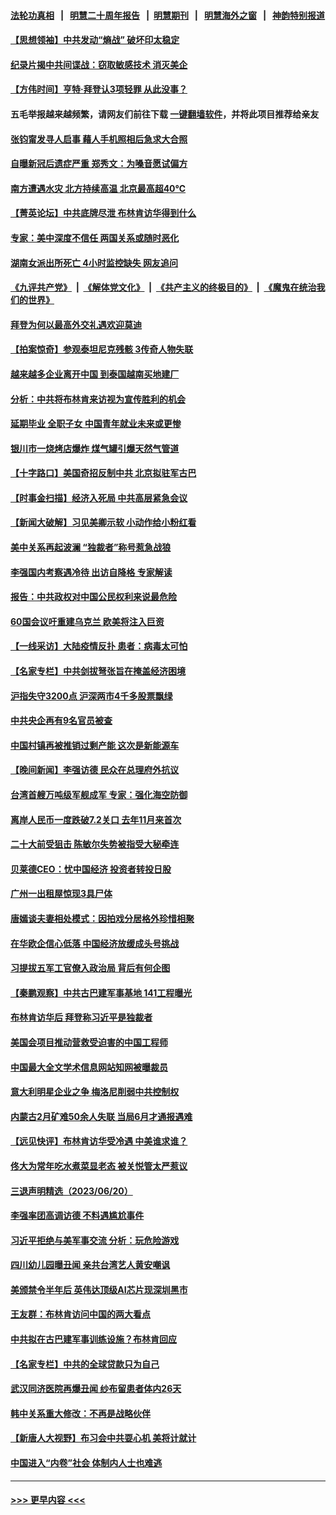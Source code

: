 #### [法轮功真相](https://github.com/gfw-breaker/truth/blob/master/README.md?t=0) &nbsp;&nbsp;|&nbsp;&nbsp; [明慧二十周年报告](https://github.com/gfw-breaker/mh-reports/blob/master/README.md?t=0) &nbsp;&nbsp;|&nbsp;&nbsp;[明慧期刊](https://github.com/gfw-breaker/mh-qikan) &nbsp;&nbsp;|&nbsp;&nbsp; [明慧海外之窗](https://github.com/gfw-breaker/mh-news/blob/master/README.md?t=0) &nbsp;&nbsp;|&nbsp;&nbsp; [神韵特别报道](https://github.com/gfw-breaker/mh-news/blob/master/shenyun.md?t=0)
#### [【思想领袖】中共发动“熵战” 破坏印太稳定](../pages/nsc413/n14003899.md?t=06220944) 
#### [纪录片揭中共间谍战：窃取敏感技术 消灭美企](../pages/nsc413/n14020544.md?t=06220944) 
#### [【方伟时间】亨特‧拜登认3项轻罪 从此没事？](../pages/nsc413/n14020662.md?t=06220944) 
#### 五毛举报越来越频繁，请网友们前往下载 [一键翻墙软件](https://github.com/gfw-breaker/ssr-accounts)，并将此项目推荐给亲友
#### [张钧甯发寻人启事 藉人手机照相后急求大合照](../pages/nsc413/n14020646.md?t=06220944) 
#### [自曝新冠后遗症严重 郑秀文：为嗓音愿试偏方](../pages/nsc413/n14020554.md?t=06220944) 
#### [南方遭遇水灾 北方持续高温 北京最高超40℃](../pages/nsc413/n14020633.md?t=06220944) 
#### [【菁英论坛】中共底牌尽泄 布林肯访华得到什么](../pages/nsc413/n14020572.md?t=06220944) 
#### [专家：美中深度不信任 两国关系或随时恶化](../pages/nsc413/n14020592.md?t=06220944) 
#### [湖南女派出所死亡 4小时监控缺失 网友追问](../pages/nsc413/n14020534.md?t=06220944) 
#### [《九评共产党》](https://github.com/begood0513/9ping.md/blob/master/README.md) &nbsp;|&nbsp; [《解体党文化》](../../../../jtdwh.md/blob/master/README.md)  &nbsp;|&nbsp; [《共产主义的终极目的》](../../../../gczydzjmd.md/blob/master/README.md) &nbsp;|&nbsp; [《魔鬼在统治我们的世界》](../../../../mgztzwmdsj.md/blob/master/README.md) 
#### [拜登为何以最高外交礼遇欢迎莫迪](../pages/nsc413/n14020535.md?t=06220944) 
#### [【拍案惊奇】参观泰坦尼克残骸 3传奇人物失联](../pages/nsc413/n14020520.md?t=06220944) 
#### [越来越多企业离开中国 到泰国越南买地建厂](../pages/nsc413/n14020536.md?t=06220944) 
#### [分析：中共将布林肯来访视为宣传胜利的机会](../pages/nsc413/n14020556.md?t=06220944) 
#### [延期毕业 全职子女 中国青年就业未来或更惨](../pages/nsc413/n14020185.md?t=06220944) 
#### [银川市一烧烤店爆炸 煤气罐引爆天然气管道](../pages/nsc413/n14020233.md?t=06220944) 
#### [【十字路口】美国奇招反制中共 北京拟驻军古巴](../pages/nsc413/n14020349.md?t=06220944) 
#### [【时事金扫描】经济入死局 中共高层紧急会议](../pages/nsc413/n14020413.md?t=06220944) 
#### [【新闻大破解】习见美卿示软 小动作给小粉红看](../pages/nsc413/n14020368.md?t=06220944) 
#### [美中关系再起波澜 “独裁者”称号惹急战狼](../pages/nsc413/n14020509.md?t=06220944) 
#### [李强国内考察遇冷待 出访自降格 专家解读](../pages/nsc413/n14020357.md?t=06220944) 
#### [报告：中共政权对中国公民权利来说最危险](../pages/nsc413/n14020484.md?t=06220944) 
#### [60国会议吁重建乌克兰 欧美将注入巨资](../pages/nsc413/n14020395.md?t=06220944) 
#### [【一线采访】大陆疫情反扑 患者：病毒太可怕](../pages/nsc413/n14020254.md?t=06220944) 
#### [【名家专栏】中共剑拔弩张旨在掩盖经济困境](../pages/nsc413/n14019668.md?t=06220944) 
#### [沪指失守3200点 沪深两市4千多股票飘绿](../pages/nsc413/n14020275.md?t=06220944) 
#### [中共央企再有9名官员被查](../pages/nsc413/n14020277.md?t=06220944) 
#### [中国村镇再被推销过剩产能 这次是新能源车](../pages/nsc413/n14020186.md?t=06220944) 
#### [【晚间新闻】李强访德 民众在总理府外抗议](../pages/nsc413/n14020187.md?t=06220944) 
#### [台湾首艘万吨级军舰成军 专家：强化海空防御](../pages/nsc413/n14019611.md?t=06220944) 
#### [离岸人民币一度跌破7.2关口 去年11月来首次](../pages/nsc413/n14020140.md?t=06220944) 
#### [二十大前受狙击 陈敏尔失势被指受大秘牵连](../pages/nsc413/n14020038.md?t=06220944) 
#### [贝莱德CEO：忧中国经济 投资者转投日股](../pages/nsc413/n14019859.md?t=06220944) 
#### [广州一出租屋惊现3具尸体](../pages/nsc413/n14020036.md?t=06220944) 
#### [唐嫣谈夫妻相处模式：因拍戏分居格外珍惜相聚](../pages/nsc413/n14019911.md?t=06220944) 
#### [在华欧企信心低落 中国经济放缓成头号挑战](../pages/nsc413/n14019974.md?t=06220944) 
#### [习提拔五军工官僚入政治局 背后有何企图](../pages/nsc413/n14019205.md?t=06220944) 
#### [【秦鹏观察】中共古巴建军事基地 141工程曝光](../pages/nsc413/n14019876.md?t=06220944) 
#### [布林肯访华后 拜登称习近平是独裁者](../pages/nsc413/n14019940.md?t=06220944) 
#### [美国会项目推动营救受迫害的中国工程师](../pages/nsc413/n14019887.md?t=06220944) 
#### [中国最大全文学术信息网站知网被曝裁员](../pages/nsc413/n14019905.md?t=06220944) 
#### [意大利明星企业之争 梅洛尼削弱中共控制权](../pages/nsc413/n14019824.md?t=06220944) 
#### [内蒙古2月矿难50余人失联 当局6月才通报遇难](../pages/nsc413/n14019850.md?t=06220944) 
#### [【远见快评】布林肯访华受冷遇 中美谁求谁？](../pages/nsc413/n14019836.md?t=06220944) 
#### [佟大为常年吃水煮菜显老态 被关悦管太严惹议](../pages/nsc413/n14019849.md?t=06220944) 
#### [三退声明精选（2023/06/20）](../pages/nsc413/n14019867.md?t=06220944) 
#### [李强率团高调访德 不料遇尴尬事件](../pages/nsc413/n14019852.md?t=06220944) 
#### [习近平拒绝与美军事交流 分析：玩危险游戏](../pages/nsc413/n14019709.md?t=06220944) 
#### [四川幼儿园曝丑闻 亲共台湾艺人黄安嘲讽](../pages/nsc413/n14019821.md?t=06220944) 
#### [美颁禁令半年后 英伟达顶级AI芯片现深圳黑市](../pages/nsc413/n14019731.md?t=06220944) 
#### [王友群：布林肯访问中国的两大看点](../pages/nsc413/n14019817.md?t=06220944) 
#### [中共拟在古巴建军事训练设施？布林肯回应](../pages/nsc413/n14019773.md?t=06220944) 
#### [【名家专栏】中共的全球贷款只为自己](../pages/nsc413/n14019658.md?t=06220944) 
#### [武汉同济医院再爆丑闻 纱布留患者体内26天](../pages/nsc413/n14019651.md?t=06220944) 
#### [韩中关系重大修改：不再是战略伙伴](../pages/nsc413/n14019716.md?t=06220944) 
#### [【新唐人大视野】布习会中共耍心机 美将计就计](../pages/nsc413/n14019749.md?t=06220944) 
#### [中国进入“内卷”社会 体制内人士也难逃](../pages/nsc413/n14019394.md?t=06220944) 

----
#### [ >>> 更早内容 <<< ](../indexes/nsc413-earlier.md)
